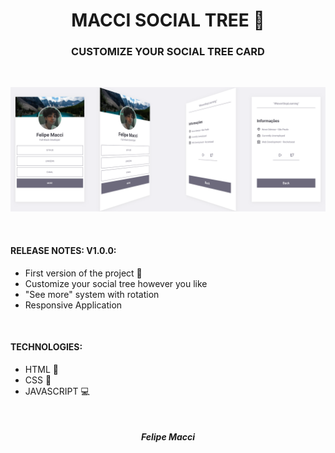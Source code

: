 <h1 align="center">MACCI SOCIAL TREE 🔗</h1>
<h3 align="center">CUSTOMIZE YOUR SOCIAL TREE CARD</h3>

<br/>

<p align="center">
    <img width="800px" src="./.github/demo.png" alt="Demo Image">
</p>

<br />

#### RELEASE NOTES: V1.0.0:
- First version of the project 🎉
- Customize your social tree however you like
- "See more" system with rotation
- Responsive Application

<br />

#### TECHNOLOGIES:
- HTML 📄
- CSS 🎨
- JAVASCRIPT 💻

<br />

<h5 align="center">Felipe Macci</h5>